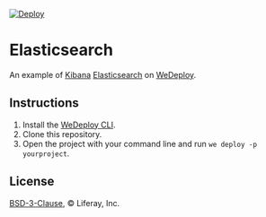 [![Deploy](https://cdn.wedeploy.com/images/deploy.svg)](https://console.wedeploy.com/deploy?repo=https://github.com/wedeploy-examples/elasticsearch-example)

# Elasticsearch

An example of [Kibana](https://www.elastic.co/products/kibana) [Elasticsearch](https://www.elastic.co/products/elasticsearch) on [WeDeploy](https://wedeploy.com/).

## Instructions

1. Install the [WeDeploy CLI](https://wedeploy.com/docs/intro/using-the-command-line/).
2. Clone this repository.
3. Open the project with your command line and run `we deploy -p yourproject`.

## License

[BSD-3-Clause](./LICENSE.md), © Liferay, Inc.
